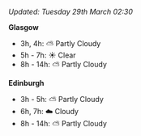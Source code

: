 *Updated: Tuesday 29th March 02:30*

**Glasgow**

* 3h, 4h: :partly_sunny: Partly Cloudy
* 5h - 7h: :sunny: Clear
* 8h - 14h: :partly_sunny: Partly Cloudy

**Edinburgh**

* 3h - 5h: :partly_sunny: Partly Cloudy
* 6h, 7h: :cloud: Cloudy
* 8h - 14h: :partly_sunny: Partly Cloudy
